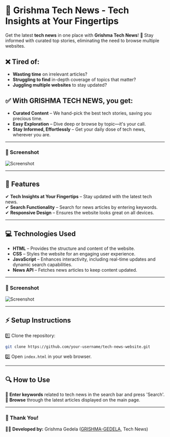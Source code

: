 # 📰 Grishma Tech News - Tech Insights at Your Fingertips

Get the latest **tech news** in one place with **Grishma Tech News**! 🚀 Stay informed with curated top stories, eliminating the need to browse multiple websites.

## ❌ Tired of:
- **Wasting time** on irrelevant articles?
- **Struggling to find** in-depth coverage of topics that matter?
- **Juggling multiple websites** to stay updated?

## ✅ With **GRISHMA TECH NEWS**, you get:
- **Curated Content** – We hand-pick the best tech stories, saving you precious time.  
- **Easy Exploration** – Dive deep or browse by topic—it's your call.  
- **Stay Informed, Effortlessly** – Get your daily dose of tech news, wherever you are.  

---
### 📸 Screenshot
![Screenshot](https://github.com/grishma-gedela/Tech-News/assets/156117966/217d4d9d-eea6-4d8d-b269-910109c877e6)

---
## 🌟 Features
✔ **Tech Insights at Your Fingertips** – Stay updated with the latest tech news.  
✔ **Search Functionality** – Search for news articles by entering keywords.  
✔ **Responsive Design** – Ensures the website looks great on all devices.  

---
## 💻 Technologies Used
- **HTML** – Provides the structure and content of the website.  
- **CSS** – Styles the website for an engaging user experience.  
- **JavaScript** – Enhances interactivity, including real-time updates and dynamic search capabilities.  
- **News API** – Fetches news articles to keep content updated.  

---
### 📸 Screenshot
![Screenshot](https://github.com/grishma-gedela/Tech-News/assets/156117966/de426a8d-2ec4-4c27-b851-4ec07d9f24a2)

---
## ⚡ Setup Instructions
1️⃣ Clone the repository:  
```bash
git clone https://github.com/your-username/tech-news-website.git
```
2️⃣ Open `index.html` in your web browser.

---
## 🔍 How to Use
🔹 **Enter keywords** related to tech news in the search bar and press 'Search'.  
🔹 **Browse** through the latest articles displayed on the main page.  

---
### 🙌 Thank You!
👩‍💻 **Developed by:** Grishma Gedela ([GRISHMA-GEDELA](https://github.com/grishma-gedela), Tech News)






